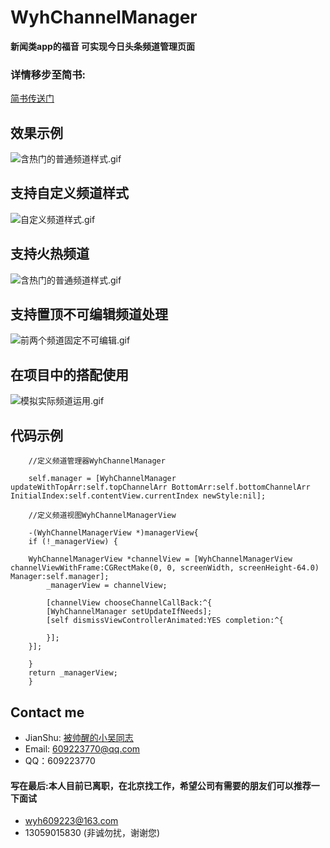 # WyhChannelManager
**新闻类app的福音 可实现今日头条频道管理页面**

### 详情移步至简书: 

[简书传送门](http://www.jianshu.com/p/de044b88393d)

## 效果示例

![含热门的普通频道样式.gif](http://upload-images.jianshu.io/upload_images/4097230-be16152ef495dfdb.gif?imageMogr2/auto-orient/strip)

## 支持自定义频道样式

![自定义频道样式.gif](http://upload-images.jianshu.io/upload_images/4097230-ae6d8366681048d3.gif?imageMogr2/auto-orient/strip)

## 支持火热频道

![含热门的普通频道样式.gif](http://upload-images.jianshu.io/upload_images/4097230-be16152ef495dfdb.gif?imageMogr2/auto-orient/strip)

## 支持置顶不可编辑频道处理

![前两个频道固定不可编辑.gif](http://upload-images.jianshu.io/upload_images/4097230-159368f45f4d15a4.gif?imageMogr2/auto-orient/strip)

## 在项目中的搭配使用

![模拟实际频道运用.gif](http://upload-images.jianshu.io/upload_images/4097230-88ffe212e0f284af.gif?imageMogr2/auto-orient/strip)


## 代码示例

```objc
    //定义频道管理器WyhChannelManager

    self.manager = [WyhChannelManager updateWithTopArr:self.topChannelArr BottomArr:self.bottomChannelArr InitialIndex:self.contentView.currentIndex newStyle:nil];

    //定义频道视图WyhChannelManagerView

    -(WyhChannelManagerView *)managerView{
    if (!_managerView) {

    WyhChannelManagerView *channelView = [WyhChannelManagerView channelViewWithFrame:CGRectMake(0, 0, screenWidth, screenHeight-64.0) Manager:self.manager];
        _managerView = channelView;

        [channelView chooseChannelCallBack:^{
        [WyhChannelManager setUpdateIfNeeds];
        [self dismissViewControllerAnimated:YES completion:^{

        }];
    }];

    }
    return _managerView;
    }

```

## Contact me

- JianShu: [被帅醒的小吴同志](http://www.jianshu.com/u/b76e3853ae0b)
- Email:  609223770@qq.com
- QQ：609223770

#### 写在最后:本人目前已离职，在北京找工作，希望公司有需要的朋友们可以推荐一下面试

- wyh609223@163.com
- 13059015830 (非诚勿扰，谢谢您)

